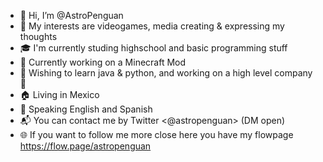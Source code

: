 - 👋 Hi, I’m @AstroPenguan
- 👾 My interests are videogames, media creating & expressing my thoughts
- 🎓 I'm currently studing highschool and basic programming stuff
- 💼 Currently working on a Minecraft Mod
- 💭 Wishing to learn java & python, and working on a high level company 🤣
- 🏠 Living in Mexico
- 📢 Speaking English and Spanish
- 📬 You can contact me by Twitter <@astropenguan> (DM open)
- 🌐 If you want to follow me more close here you have my flowpage https://flow.page/astropenguan
